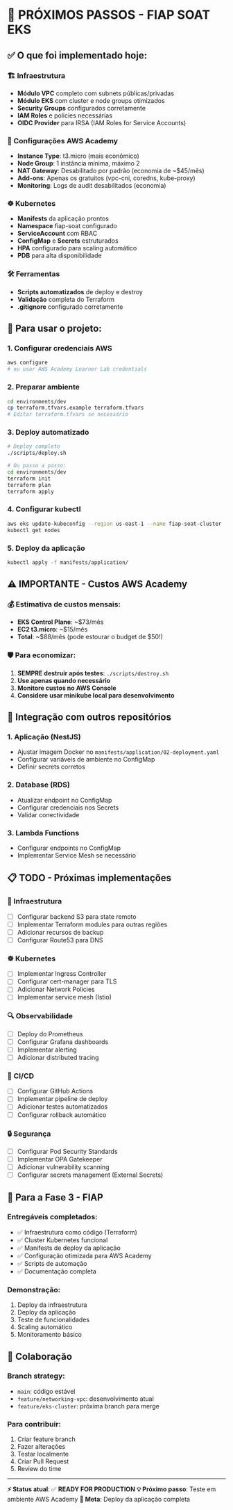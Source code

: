 # 🚀 PRÓXIMOS PASSOS - FIAP SOAT EKS

## ✅ O que foi implementado hoje:

### 🏗️ Infraestrutura
- **Módulo VPC** completo com subnets públicas/privadas
- **Módulo EKS** com cluster e node groups otimizados
- **Security Groups** configurados corretamente
- **IAM Roles** e policies necessárias
- **OIDC Provider** para IRSA (IAM Roles for Service Accounts)

### 🎯 Configurações AWS Academy
- **Instance Type**: t3.micro (mais econômico)
- **Node Group**: 1 instância mínima, máximo 2
- **NAT Gateway**: Desabilitado por padrão (economia de ~$45/mês)
- **Add-ons**: Apenas os gratuitos (vpc-cni, coredns, kube-proxy)
- **Monitoring**: Logs de audit desabilitados (economia)

### ☸️ Kubernetes
- **Manifests** da aplicação prontos
- **Namespace** fiap-soat configurado
- **ServiceAccount** com RBAC
- **ConfigMap** e **Secrets** estruturados
- **HPA** configurado para scaling automático
- **PDB** para alta disponibilidade

### 🛠️ Ferramentas
- **Scripts automatizados** de deploy e destroy
- **Validação** completa do Terraform
- **.gitignore** configurado corretamente

## 🔄 Para usar o projeto:

### 1. Configurar credenciais AWS
```bash
aws configure
# ou usar AWS Academy Learner Lab credentials
```

### 2. Preparar ambiente
```bash
cd environments/dev
cp terraform.tfvars.example terraform.tfvars
# Editar terraform.tfvars se necessário
```

### 3. Deploy automatizado
```bash
# Deploy completo
./scripts/deploy.sh

# Ou passo a passo:
cd environments/dev
terraform init
terraform plan
terraform apply
```

### 4. Configurar kubectl
```bash
aws eks update-kubeconfig --region us-east-1 --name fiap-soat-cluster
kubectl get nodes
```

### 5. Deploy da aplicação
```bash
kubectl apply -f manifests/application/
```

## ⚠️ IMPORTANTE - Custos AWS Academy

### 💰 Estimativa de custos mensais:
- **EKS Control Plane**: ~$73/mês
- **EC2 t3.micro**: ~$15/mês
- **Total**: ~$88/mês (pode estourar o budget de $50!)

### 🛡️ Para economizar:
1. **SEMPRE destruir após testes**: `./scripts/destroy.sh`
2. **Use apenas quando necessário**
3. **Monitore custos no AWS Console**
4. **Considere usar minikube local para desenvolvimento**

## 🔗 Integração com outros repositórios

### 1. Aplicação (NestJS)
- Ajustar imagem Docker no `manifests/application/02-deployment.yaml`
- Configurar variáveis de ambiente no ConfigMap
- Definir secrets corretos

### 2. Database (RDS)
- Atualizar endpoint no ConfigMap
- Configurar credenciais nos Secrets
- Validar conectividade

### 3. Lambda Functions
- Configurar endpoints no ConfigMap
- Implementar Service Mesh se necessário

## 📋 TODO - Próximas implementações

### 🔧 Infraestrutura
- [ ] Configurar backend S3 para state remoto
- [ ] Implementar Terraform modules para outras regiões
- [ ] Adicionar recursos de backup
- [ ] Configurar Route53 para DNS

### ☸️ Kubernetes
- [ ] Implementar Ingress Controller
- [ ] Configurar cert-manager para TLS
- [ ] Adicionar Network Policies
- [ ] Implementar service mesh (Istio)

### 🔍 Observabilidade
- [ ] Deploy do Prometheus
- [ ] Configurar Grafana dashboards
- [ ] Implementar alerting
- [ ] Adicionar distributed tracing

### 🔄 CI/CD
- [ ] Configurar GitHub Actions
- [ ] Implementar pipeline de deploy
- [ ] Adicionar testes automatizados
- [ ] Configurar rollback automático

### 🔒 Segurança
- [ ] Configurar Pod Security Standards
- [ ] Implementar OPA Gatekeeper
- [ ] Adicionar vulnerability scanning
- [ ] Configurar secrets management (External Secrets)

## 🎯 Para a Fase 3 - FIAP

### Entregáveis completados:
- ✅ Infraestrutura como código (Terraform)
- ✅ Cluster Kubernetes funcional
- ✅ Manifests de deploy da aplicação
- ✅ Configuração otimizada para AWS Academy
- ✅ Scripts de automação
- ✅ Documentação completa

### Demonstração:
1. Deploy da infraestrutura
2. Deploy da aplicação
3. Teste de funcionalidades
4. Scaling automático
5. Monitoramento básico

## 🤝 Colaboração

### Branch strategy:
- `main`: código estável
- `feature/networking-vpc`: desenvolvimento atual
- `feature/eks-cluster`: próxima branch para merge

### Para contribuir:
1. Criar feature branch
2. Fazer alterações
3. Testar localmente
4. Criar Pull Request
5. Review do time

---

**⚡ Status atual**: ✅ **READY FOR PRODUCTION**
**💡 Próximo passo**: Teste em ambiente AWS Academy
**🎯 Meta**: Deploy da aplicação completa
